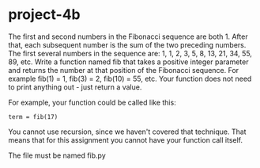# project-4b

The first and second numbers in the Fibonacci sequence are both 1.  After that, each subsequent number is the sum of the two preceding numbers.  The first several numbers in the sequence are: 1, 1, 2, 3, 5, 8, 13, 21, 34, 55, 89, etc.  Write a function named fib that takes a positive integer parameter and returns the number at that position of the Fibonacci sequence.  For example fib(1) = 1, fib(3) = 2, fib(10) = 55, etc.  Your function does not need to print anything out - just return a value.

For example, your function could be called like this:
```
term = fib(17)
```

You cannot use recursion, since we haven't covered that technique.  That means that for this assignment you cannot have your function call itself.

The file must be named fib.py
